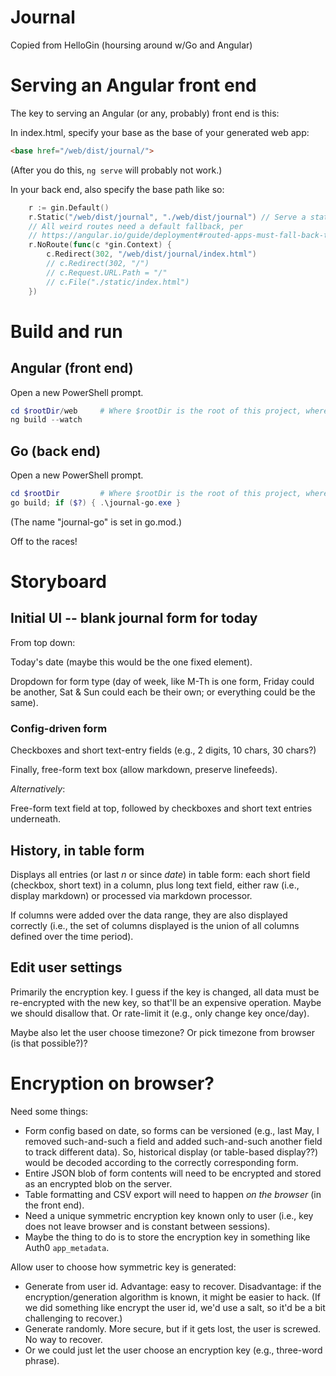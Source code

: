 # Journal
Copied from HelloGin (hoursing around w/Go and Angular)

# Serving an Angular front end

The key to serving an Angular (or any, probably) front end is this:

In index.html, specify your base as the base of your generated web app:

```html
<base href="/web/dist/journal/">
```

(After you do this, ```ng serve``` will probably not work.)

In your back end, also specify the base path like so:

```go
	r := gin.Default()
	r.Static("/web/dist/journal", "./web/dist/journal") // Serve a static base directory under the given path.
	// All weird routes need a default fallback, per
	// https://angular.io/guide/deployment#routed-apps-must-fall-back-to-indexhtml
	r.NoRoute(func(c *gin.Context) {
		c.Redirect(302, "/web/dist/journal/index.html")
		// c.Redirect(302, "/")
		// c.Request.URL.Path = "/"
		// c.File("./static/index.html")
	})
```

# Build and run

## Angular (front end)

Open a new PowerShell prompt.

```powershell
cd $rootDir/web     # Where $rootDir is the root of this project, where the go code is.
ng build --watch
```

## Go (back end)

Open a new PowerShell prompt.

```powershell
cd $rootDir         # Where $rootDir is the root of this project, where the go code is.
go build; if ($?) { .\journal-go.exe }
```

(The name "journal-go" is set in go.mod.)

Off to the races!

# Storyboard

## Initial UI -- blank journal form for today

From top down:

Today's date (maybe this would be the one fixed element).

Dropdown for form type (day of week, like M-Th is one form, Friday could be another, Sat & Sun could each be their own;
or everything could be the same).

### Config-driven form

Checkboxes and short text-entry fields (e.g., 2 digits, 10 chars, 30 chars?)

Finally, free-form text box (allow markdown, preserve linefeeds).

*Alternatively*:

Free-form text field at top, followed by checkboxes and short text entries underneath.

## History, in table form

Displays all entries (or last *n* or since *date*) in table form:  each short field (checkbox, short text) in a column,
plus long text field, either raw (i.e., display markdown) or processed via markdown processor.

If columns were added over the data range, they are also displayed correctly (i.e., the set of columns displayed is the
union of all columns defined over the time period).

## Edit user settings

Primarily the encryption key.  I guess if the key is changed, all data must be re-encrypted with the new key, so that'll
be an expensive operation.  Maybe we should disallow that.  Or rate-limit it (e.g., only change key once/day).

Maybe also let the user choose timezone?  Or pick timezone from browser (is that possible?)?

# Encryption on browser?

Need some things:

- Form config based on date, so forms can be versioned (e.g., last May, I removed such-and-such a field and added
  such-and-such another field to track different data).  So, historical display (or table-based display??) would be
  decoded according to the correctly corresponding form.
- Entire JSON blob of form contents will need to be encrypted and stored as an encrypted blob on the server.
- Table formatting and CSV export will need to happen *on the browser* (in the front end).
- Need a unique symmetric encryption key known only to user (i.e., key does not leave browser and is constant between
  sessions).
- Maybe the thing to do is to store the encryption key in something like Auth0 ``app_metadata``.

Allow user to choose how symmetric key is generated:

- Generate from user id.  Advantage: easy to recover.  Disadvantage:  if the encryption/generation algorithm is known,
  it might be easier to hack.  (If we did something like encrypt the user id, we'd use a salt, so it'd be a bit
  challenging to recover.)
- Generate randomly.  More secure, but if it gets lost, the user is screwed.  No way to recover.
- Or we could just let the user choose an encryption key (e.g., three-word phrase).
